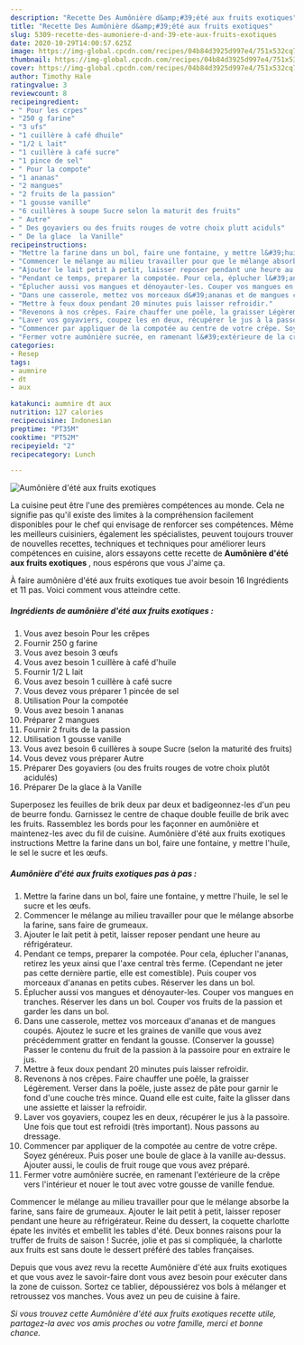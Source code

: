 ```yaml
---
description: "Recette Des Aumônière d&amp;#39;été aux fruits exotiques"
title: "Recette Des Aumônière d&amp;#39;été aux fruits exotiques"
slug: 5309-recette-des-aumoniere-d-and-39-ete-aux-fruits-exotiques
date: 2020-10-29T14:00:57.625Z
image: https://img-global.cpcdn.com/recipes/04b84d3925d997e4/751x532cq70/aumoniere-dete-aux-fruits-exotiques-photo-principale-de-la-recette.jpg
thumbnail: https://img-global.cpcdn.com/recipes/04b84d3925d997e4/751x532cq70/aumoniere-dete-aux-fruits-exotiques-photo-principale-de-la-recette.jpg
cover: https://img-global.cpcdn.com/recipes/04b84d3925d997e4/751x532cq70/aumoniere-dete-aux-fruits-exotiques-photo-principale-de-la-recette.jpg
author: Timothy Hale
ratingvalue: 3
reviewcount: 8
recipeingredient:
- " Pour les crpes"
- "250 g farine"
- "3 ufs"
- "1 cuillère à café dhuile"
- "1/2 L lait"
- "1 cuillère à café sucre"
- "1 pince de sel"
- " Pour la compote"
- "1 ananas"
- "2 mangues"
- "2 fruits de la passion"
- "1 gousse vanille"
- "6 cuillères à soupe Sucre selon la maturit des fruits"
- " Autre"
- " Des goyaviers ou des fruits rouges de votre choix plutt aciduls"
- " De la glace  la Vanille"
recipeinstructions:
- "Mettre la farine dans un bol, faire une fontaine, y mettre l&#39;huile, le sel le sucre et les œufs."
- "Commencer le mélange au milieu travailler pour que le mélange absorbe la farine, sans faire de grumeaux."
- "Ajouter le lait petit à petit, laisser reposer pendant une heure au réfrigérateur."
- "Pendant ce temps, preparer la compotée. Pour cela, éplucher l&#39;ananas, retirez les yeux ainsi que l&#39;axe central très ferme. (Cependant ne jeter pas cette dernière partie, elle est comestible). Puis couper vos morceaux d&#39;ananas en petits cubes. Réserver les dans un bol."
- "Éplucher aussi vos mangues et dénoyauter-les. Couper vos mangues en tranches. Réserver les dans un bol. Couper vos fruits de la passion et garder les dans un bol."
- "Dans une casserole, mettez vos morceaux d&#39;ananas et de mangues coupés. Ajoutez le sucre et les graines de vanille que vous avez précédemment gratter en fendant la gousse. (Conserver la gousse) Passer le contenu du fruit de la passion à la passoire pour en extraire le jus."
- "Mettre à feux doux pendant 20 minutes puis laisser refroidir."
- "Revenons à nos crêpes. Faire chauffer une poêle, la graisser Légèrement. Verser dans la poêle, juste assez de pâte pour garnir le fond d&#39;une couche très mince. Quand elle est cuite, faite la glisser dans une assiette et laisser la refroidir."
- "Laver vos goyaviers, coupez les en deux, récupérer le jus à la passoire. Une fois que tout est refroidi (très important). Nous passons au dressage."
- "Commencer par appliquer de la compotée au centre de votre crêpe. Soyez généreux. Puis poser une boule de glace à la vanille au-dessus. Ajouter aussi, le coulis de fruit rouge que vous avez préparé."
- "Fermer votre aumônière sucrée, en ramenant l&#39;extérieure de la crêpe vers l&#39;intérieur et nouer le tout avec votre gousse de vanille fendue."
categories:
- Resep
tags:
- aumnire
- dt
- aux

katakunci: aumnire dt aux 
nutrition: 127 calories
recipecuisine: Indonesian
preptime: "PT35M"
cooktime: "PT52M"
recipeyield: "2"
recipecategory: Lunch

---
```



![Aumônière d&#39;été aux fruits exotiques](https://img-global.cpcdn.com/recipes/04b84d3925d997e4/751x532cq70/aumoniere-dete-aux-fruits-exotiques-photo-principale-de-la-recette.jpg)

La cuisine peut être l'une des premières compétences au monde. Cela ne signifie pas qu'il existe des limites à la compréhension facilement disponibles pour le chef qui envisage de renforcer ses compétences. Même les meilleurs cuisiniers, également les spécialistes, peuvent toujours trouver de nouvelles recettes, techniques et techniques pour améliorer leurs compétences en cuisine, alors essayons cette recette de <strong> Aumônière d&#39;été aux fruits exotiques </strong>, nous espérons que vous J'aime ça.

<!--inarticleads1-->

À faire aumônière d&#39;été aux fruits exotiques tue avoir besoin 16 Ingrédients et 11 pas. Voici comment vous atteindre cette.

##### Ingrédients de aumônière d&#39;été aux fruits exotiques :

1. Vous avez besoin  Pour les crêpes
1. Fournir 250 g farine
1. Vous avez besoin 3 œufs
1. Vous avez besoin 1 cuillère à café d&#39;huile
1. Fournir 1/2 L lait
1. Vous avez besoin 1 cuillère à café sucre
1. Vous devez vous préparer 1 pincée de sel
1. Utilisation  Pour la compotée
1. Vous avez besoin 1 ananas
1. Préparer 2 mangues
1. Fournir 2 fruits de la passion
1. Utilisation 1 gousse vanille
1. Vous avez besoin 6 cuillères à soupe Sucre (selon la maturité des fruits)
1. Vous devez vous préparer  Autre
1. Préparer  Des goyaviers (ou des fruits rouges de votre choix plutôt acidulés)
1. Préparer  De la glace à la Vanille


Superposez les feuilles de brik deux par deux et badigeonnez-les d&#39;un peu de beurre fondu. Garnissez le centre de chaque double feuille de brik avec les fruits. Rassemblez les bords pour les façonner en aumônière et maintenez-les avec du fil de cuisine. Aumônière d&#39;été aux fruits exotiques instructions Mettre la farine dans un bol, faire une fontaine, y mettre l&#39;huile, le sel le sucre et les œufs. 

<!--inarticleads2-->

##### Aumônière d&#39;été aux fruits exotiques pas à pas :

1. Mettre la farine dans un bol, faire une fontaine, y mettre l&#39;huile, le sel le sucre et les œufs.
1. Commencer le mélange au milieu travailler pour que le mélange absorbe la farine, sans faire de grumeaux.
1. Ajouter le lait petit à petit, laisser reposer pendant une heure au réfrigérateur.
1. Pendant ce temps, preparer la compotée. Pour cela, éplucher l&#39;ananas, retirez les yeux ainsi que l&#39;axe central très ferme. (Cependant ne jeter pas cette dernière partie, elle est comestible). Puis couper vos morceaux d&#39;ananas en petits cubes. Réserver les dans un bol.
1. Éplucher aussi vos mangues et dénoyauter-les. Couper vos mangues en tranches. Réserver les dans un bol. Couper vos fruits de la passion et garder les dans un bol.
1. Dans une casserole, mettez vos morceaux d&#39;ananas et de mangues coupés. Ajoutez le sucre et les graines de vanille que vous avez précédemment gratter en fendant la gousse. (Conserver la gousse) Passer le contenu du fruit de la passion à la passoire pour en extraire le jus.
1. Mettre à feux doux pendant 20 minutes puis laisser refroidir.
1. Revenons à nos crêpes. Faire chauffer une poêle, la graisser Légèrement. Verser dans la poêle, juste assez de pâte pour garnir le fond d&#39;une couche très mince. Quand elle est cuite, faite la glisser dans une assiette et laisser la refroidir.
1. Laver vos goyaviers, coupez les en deux, récupérer le jus à la passoire. Une fois que tout est refroidi (très important). Nous passons au dressage.
1. Commencer par appliquer de la compotée au centre de votre crêpe. Soyez généreux. Puis poser une boule de glace à la vanille au-dessus. Ajouter aussi, le coulis de fruit rouge que vous avez préparé.
1. Fermer votre aumônière sucrée, en ramenant l&#39;extérieure de la crêpe vers l&#39;intérieur et nouer le tout avec votre gousse de vanille fendue.


Commencer le mélange au milieu travailler pour que le mélange absorbe la farine, sans faire de grumeaux. Ajouter le lait petit à petit, laisser reposer pendant une heure au réfrigérateur. Reine du dessert, la coquette charlotte épate les invités et embellit les tables d&#39;été. Deux bonnes raisons pour la truffer de fruits de saison ! Sucrée, jolie et pas si compliquée, la charlotte aux fruits est sans doute le dessert préféré des tables françaises. 

<!--inarticleads1-->

<p>
Depuis que vous avez revu la recette Aumônière d&#39;été aux fruits exotiques et que vous avez le savoir-faire dont vous avez besoin pour exécuter dans la zone de cuisson. Sortez ce tablier, dépoussiérez vos bols à mélanger et retroussez vos manches. Vous avez un peu de cuisine à faire.
</p>

<p>
<i>Si vous trouvez cette Aumônière d&#39;été aux fruits exotiques recette utile, partagez-la avec vos amis proches ou votre famille, merci et bonne chance.</i>
</p>
